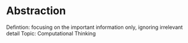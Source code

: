 # Abstraction

Defintion:  focusing on the important information only, ignoring irrelevant detail
Topic: Computational Thinking